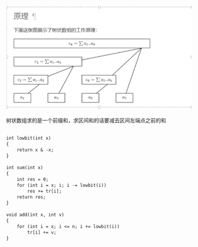 ![](assets/Pasted%20image%2020231101201112.png)

树状数组求的是一个前缀和，求区间和的话要减去区间左端点之前的和

```

int lowbit(int x)
{
    return x & -x;
}

int sum(int x)
{
    int res = 0;
    for (int i = x; i; i -= lowbit(i))
        res += tr[i];
    return res;
}

void add(int x, int v)
{
    for (int i = x; i <= n; i += lowbit(i))
        tr[i] += v;
}
	 

```